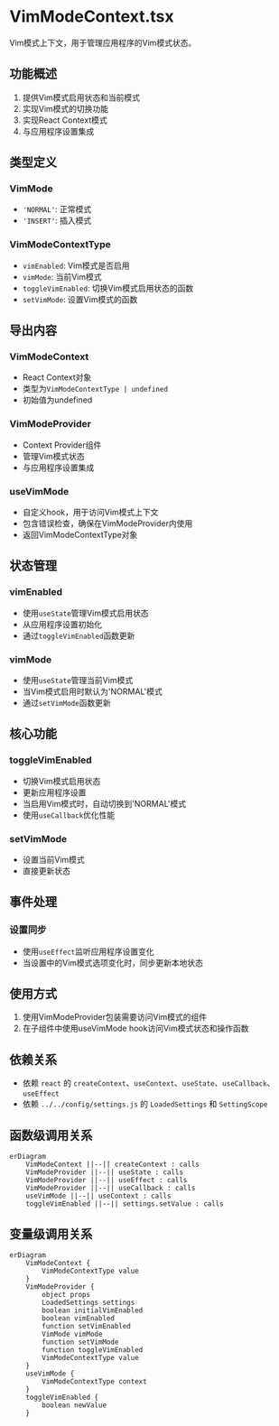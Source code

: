 # VimModeContext.tsx

Vim模式上下文，用于管理应用程序的Vim模式状态。

## 功能概述

1. 提供Vim模式启用状态和当前模式
2. 实现Vim模式的切换功能
3. 实现React Context模式
4. 与应用程序设置集成

## 类型定义

### VimMode
- `'NORMAL'`: 正常模式
- `'INSERT'`: 插入模式

### VimModeContextType
- `vimEnabled`: Vim模式是否启用
- `vimMode`: 当前Vim模式
- `toggleVimEnabled`: 切换Vim模式启用状态的函数
- `setVimMode`: 设置Vim模式的函数

## 导出内容

### VimModeContext
- React Context对象
- 类型为`VimModeContextType | undefined`
- 初始值为undefined

### VimModeProvider
- Context Provider组件
- 管理Vim模式状态
- 与应用程序设置集成

### useVimMode
- 自定义hook，用于访问Vim模式上下文
- 包含错误检查，确保在VimModeProvider内使用
- 返回VimModeContextType对象

## 状态管理

### vimEnabled
- 使用`useState`管理Vim模式启用状态
- 从应用程序设置初始化
- 通过`toggleVimEnabled`函数更新

### vimMode
- 使用`useState`管理当前Vim模式
- 当Vim模式启用时默认为'NORMAL'模式
- 通过`setVimMode`函数更新

## 核心功能

### toggleVimEnabled
- 切换Vim模式启用状态
- 更新应用程序设置
- 当启用Vim模式时，自动切换到'NORMAL'模式
- 使用`useCallback`优化性能

### setVimMode
- 设置当前Vim模式
- 直接更新状态

## 事件处理

### 设置同步
- 使用`useEffect`监听应用程序设置变化
- 当设置中的Vim模式选项变化时，同步更新本地状态

## 使用方式

1. 使用VimModeProvider包装需要访问Vim模式的组件
2. 在子组件中使用useVimMode hook访问Vim模式状态和操作函数

## 依赖关系

- 依赖 `react` 的 `createContext`、`useContext`、`useState`、`useCallback`、`useEffect`
- 依赖 `../../config/settings.js` 的 `LoadedSettings` 和 `SettingScope`

## 函数级调用关系

```mermaid
erDiagram
    VimModeContext ||--|| createContext : calls
    VimModeProvider ||--|| useState : calls
    VimModeProvider ||--|| useEffect : calls
    VimModeProvider ||--|| useCallback : calls
    useVimMode ||--|| useContext : calls
    toggleVimEnabled ||--|| settings.setValue : calls
```

## 变量级调用关系

```mermaid
erDiagram
    VimModeContext {
        VimModeContextType value
    }
    VimModeProvider {
        object props
        LoadedSettings settings
        boolean initialVimEnabled
        boolean vimEnabled
        function setVimEnabled
        VimMode vimMode
        function setVimMode
        function toggleVimEnabled
        VimModeContextType value
    }
    useVimMode {
        VimModeContextType context
    }
    toggleVimEnabled {
        boolean newValue
    }
```